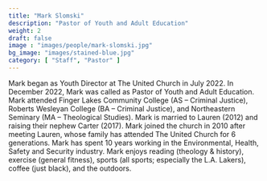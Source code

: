 ```yaml
---
title: "Mark Slomski"
description: "Pastor of Youth and Adult Education"
weight: 2
draft: false
image : "images/people/mark-slomski.jpg"
bg_image: "images/stained-blue.jpg"
category: [ "Staff", "Pastor" ]
---
```


Mark began as Youth Director at The United Church in July 2022. In December 2022, Mark was called as Pastor of Youth and Adult Education. Mark attended Finger Lakes Community College (AS – Criminal Justice), Roberts Wesleyan College (BA – Criminal Justice), and Northeastern Seminary (MA – Theological Studies). Mark is married to Lauren (2012) and raising their nephew Carter (2017). Mark joined the church in 2010 after meeting Lauren, whose family has attended The United Church for 6 generations. Mark has spent 10 years working in the Environmental, Health, Safety and Security industry. Mark enjoys reading (theology & history), exercise (general fitness), sports (all sports; especially the L.A. Lakers), coffee (just black), and the outdoors.